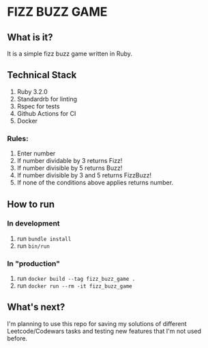 # FIZZ BUZZ GAME

## What is it?
It is a simple fizz buzz game written in Ruby.

## Technical Stack
1. Ruby 3.2.0
2. Standardrb for linting
3. Rspec for tests
4. Github Actions for CI
5. Docker

### Rules:
1. Enter number
2. If number dividable by 3 returns Fizz!
3. If number divisible by 5 returns Buzz!
4. If number divisible by 3 and 5 returns FizzBuzz!
5. If none of the conditions above applies returns number.

## How to run

### In development
1. run `bundle install`
2. run `bin/run`

### In "production"
1. run `docker build --tag fizz_buzz_game .`
2. run `docker run --rm -it fizz_buzz_game`

## What's next?
I'm planning to use this repo for saving my solutions of different
Leetcode/Codewars tasks and testing new features that I'm not used before.
